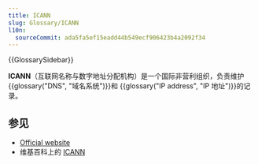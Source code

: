 ```yaml
---
title: ICANN
slug: Glossary/ICANN
l10n:
  sourceCommit: ada5fa5ef15eadd44b549ecf906423b4a2092f34
---
```


{{GlossarySidebar}}

**ICANN**（互联网名称与数字地址分配机构）是一个国际非营利组织，负责维护{{glossary("DNS", "域名系统")}}和 {{glossary("IP address", "IP 地址")}}的记录。

## 参见

- [Official website](https://www.icann.org/)
- 维基百科上的 [ICANN](https://zh.wikipedia.org/wiki/互联网名称与数字地址分配机构)
